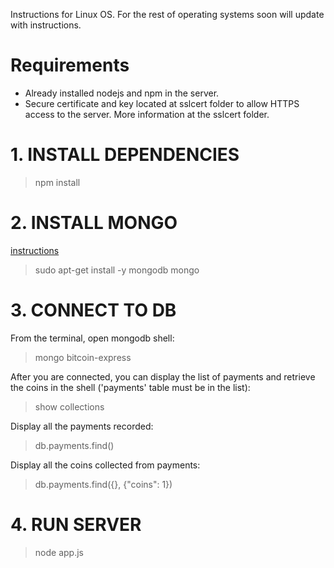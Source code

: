 Instructions for Linux OS. For the rest of operating systems soon will update with instructions.

# Requirements

- Already installed nodejs and npm in the server.
- Secure certificate and key located at sslcert folder to allow HTTPS access to the server. More information at the sslcert folder.

# 1. INSTALL DEPENDENCIES

> npm install


# 2. INSTALL MONGO

[instructions](https://docs.mongodb.com/manual/installation/)

> sudo apt-get install -y mongodb
> mongo


# 3. CONNECT TO DB

From the terminal, open mongodb shell:

> mongo bitcoin-express

After you are connected, you can display the list of payments and retrieve the coins in the shell ('payments' table must be in the list):

> show collections

Display all the payments recorded:

> db.payments.find()

Display all the coins collected from payments:

> db.payments.find({}, {"coins": 1})


# 4. RUN SERVER

> node app.js

